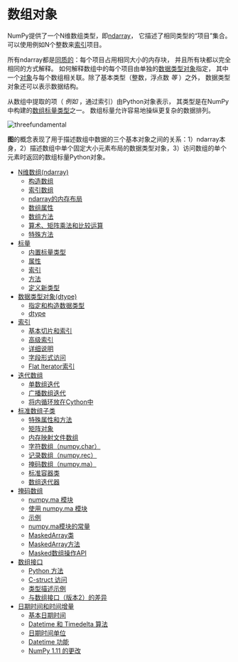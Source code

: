 # 数组对象

NumPy提供了一个N维数组类型，即[ndarray](ndarray.html)，
它描述了相同类型的“项目”集合。可以使用例如N个整数来[索引](indexing.html)项目。

所有ndarray都是[同质的](https://numpy.org/devdocs/glossary.html#term-homogenous)：每个项目占用相同大小的内存块，
并且所有块都以完全相同的方式解释。
如何解释数组中的每个项目由单独的[数据类型对象](dtypes.html)指定，
其中一个[对象](dtypes.html)与每个数组相关联。除了基本类型（整数，浮点数 *等* ）之外，
数据类型对象还可以表示数据结构。

从数组中提取的项（ *例如* ，通过索引）由Python对象表示，
其类型是在NumPy中构建的[数组标量类型](scalars.html)之一。
数组标量允许容易地操纵更复杂的数据排列。

![threefundamental](/static/images/threefundamental.png)

**图**的概念表现了用于描述数组中数据的三个基本对象之间的关系：1）ndarray本身，2）描述数组中单个固定大小元素布局的数据类型对象，3）访问数组的单个元素时返回的数组标量Python对象。

- [N维数组(ndarray)](ndarray.html)
  - [构造数组](ndarray.html#构造数组)
  - [索引数组](ndarray.html#索引数组)
  - [ndarray的内存布局](ndarray.html#ndarray的内存布局)
  - [数组属性](ndarray.html#数组属性s)
  - [数组方法](ndarray.html#数组方法)
  - [算术、矩阵乘法和比较运算](ndarray.html#算术、矩阵乘法和比较运算)
  - [特殊方法](ndarray.html#特殊方法)
- [标量](scalars.html)
  - [内置标量类型](scalars.html##内置标量类型)
  - [属性](scalars.html#属性)
  - [索引](scalars.html#索引)
  - [方法](scalars.html#方法)
  - [定义新类型](scalars.html#定义新类型)
- [数据类型对象(dtype)](dtypes.html)
  - [指定和构造数据类型](dtypes.html#指定和构造数据类型)
  - [dtype](dtypes.html#dtype)
- [索引](indexing.html)
  - [基本切片和索引](indexing.html#基本切片和索引)
  - [高级索引](indexing.html#高级索引)
  - [详细说明](indexing.html#详细说明)
  - [字段形式访问](indexing.html#字段形式访问)
  - [Flat Iterator索引](indexing.html#flat-iterator索引)
- [迭代数组](nditer.html)
  - [单数组迭代](nditer.html#单数组迭代)
  - [广播数组迭代](nditer.html#广播数组迭代)
  - [将内循环放在Cython中](nditer.html#将内循环放在Cython中)
- [标准数组子类](classes.html)
  - [特殊属性和方法](classes.html#特殊属性和方法)
  - [矩阵对象](classes.html#矩阵对象)
  - [内存映射文件数组](classes.html#内存映射文件数组)
  - [字符数组（numpy.char）](classes.html#字符数组（numpy-char）)
  - [记录数组（numpy.rec）](classes.html#记录数组（numpy.rec）)
  - [掩码数组（numpy.ma）](classes.html#掩码数组（numpy.ma）)
  - [标准容器类](classes.html#标准容器类)
  - [数组迭代器](classes.html#数组迭代器)
- [掩码数组](maskedarray.html)
  - [numpy.ma 模块](maskedarray.html)
  - [使用 numpy.ma 模块](maskedarray.html##使用-numpy-ma-模块)
  - [示例](maskedarray.generic.html#示例)
  - [numpy.ma模块的常量](https://numpy.org/devdocs/reference/maskedarray.baseclass.html)
  - [MaskedArray类](https://numpy.org/devdocs/reference/maskedarray.baseclass.html#the-maskedarray-class)
  - [MaskedArray方法](https://numpy.org/devdocs/reference/maskedarray.baseclass.html#maskedarray-methods)
  - [Masked数组操作API](/reference/routines/ma.html)
- [数组接口](interface.html)
  - [Python 方法](interface.html#python-side)
  - [C-struct 访问](interface.html#c-struct-访问)
  - [类型描述示例](interface.html#类型描述示例)
  - [与数组接口（版本2）的差异](interface.html#与数组接口（版本2）的差异)
- [日期时间和时间增量](datetime.html)
  - [基本日期时间](datetime.html#基本日期时间)
  - [Datetime 和 Timedelta 算法](datetime.html#datetime-和-timedelta-算法)
  - [日期时间单位](datetime.html#日期时间单位)
  - [Datetime 功能](datetime.html#datetime-功能)
  - [NumPy 1.11 的更改](datetime.html#numpy-1-11-的更改)